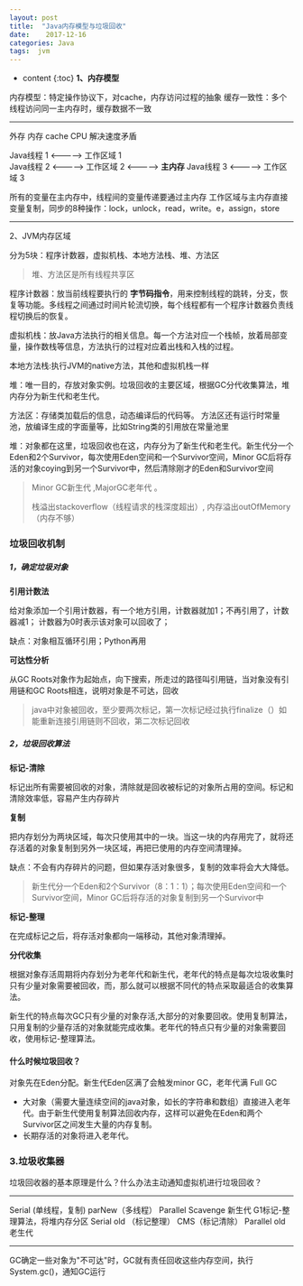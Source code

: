 ```yaml
---
layout: post
title:  "Java内存模型与垃圾回收"
date:    2017-12-16 
categories: Java
tags:  jvm
---
```


* content
{:toc}
**1、内存模型**

内存模型：特定操作协议下，对cache，内存访问过程的抽象
缓存一致性：多个线程访问同一主内存时，缓存数据不一致

---

外存          内存         cache       CPU 
解决速度矛盾

Java线程 1  <————>           工作区域 1                   
Java线程 2  <————>           工作区域 2    <————>            **主内存**
Java线程 3  <————>           工作区域 3               

所有的变量在主内存中，线程间的变量传递要通过主内存
工作区域与主内存直接变量复制，同步的8种操作：lock，unlock，read，write。e，assign，store
​                  

---

2、JVM内存区域

分为5块：程序计数器，虚拟机栈、本地方法栈、堆、方法区

> 堆、方法区是所有线程共享区

程序计数器：放当前线程要执行的 **字节码指令**，用来控制线程的跳转，分支，恢复等功能。多线程之间通过时间片轮流切换，每个线程都有一个程序计数器负责线程切换后的恢复。

虚拟机栈：放Java方法执行的相关信息。每一个方法对应一个栈帧，放着局部变量，操作数栈等信息，方法执行的过程对应着出栈和入栈的过程。

本地方法栈:执行JVM的native方法，其他和虚拟机栈一样

堆：唯一目的，存放对象实例。垃圾回收的主要区域，根据GC分代收集算法，堆内存分为新生代和老生代。

方法区：存储类加载后的信息，动态编译后的代码等。
方法区还有运行时常量池，放编译生成的字面量等，比如String类的引用放在常量池里

堆：对象都在这里，垃圾回收也在这，内存分为了新生代和老生代。新生代分一个Eden和2个Survivor，每次使用Eden空间和一个Survivor空间，Minor GC后将存活的对象coying到另一个Survivor中，然后清除刚才的Eden和Survivor空间

> Minor GC新生代 ,MajorGC老年代 。 
>
> 栈溢出stackoverflow（线程请求的栈深度超出）, 内存溢出outOfMemory（内存不够）

### 垃圾回收机制

##### 1，确定垃圾对象

**引用计数法**

给对象添加一个引用计数器，有一个地方引用，计数器就加1；不再引用了，计数器减1； 计数器为0时表示该对象可以回收了；

缺点：对象相互循环引用；Python再用

**可达性分析**

从GC Roots对象作为起始点，向下搜索，所走过的路径叫引用链，当对象没有引用链和GC Roots相连，说明对象是不可达，回收

> java中对象被回收，至少要两次标记，第一次标记经过执行finalize（）如能重新连接引用链则不回收，第二次标记回收

##### 2，垃圾回收算法

**标记-清除**

标记出所有需要被回收的对象，清除就是回收被标记的对象所占用的空间。标记和清除效率低，容易产生内存碎片

**复制**

把内存划分为两块区域，每次只使用其中的一块。当这一块的内存用完了，就将还存活着的对象复制到另外一块区域，再把已使用的内存空间清理掉。

缺点：不会有内存碎片的问题，但如果存活对象很多，复制的效率将会大大降低。

> 新生代分一个Eden和2个Survivor（8：1：1）；每次使用Eden空间和一个Survivor空间，Minor GC后将存活的对象复制到另一个Survivor中

**标记-整理**

在完成标记之后，将存活对象都向一端移动，其他对象清理掉。

**分代收集**

根据对象存活周期将内存划分为老年代和新生代，老年代的特点是每次垃圾收集时只有少量对象需要被回收，而，那么就可以根据不同代的特点采取最适合的收集算法。

​    新生代的特点每次GC只有少量的对象存活,大部分的对象要回收。使用复制算法，只用复制的少量存活的对象就能完成收集。老年代的特点只有少量的对象需要回收，使用标记-整理算法。

#### 什么时候垃圾回收？

对象先在Eden分配。新生代Eden区满了会触发minor GC，老年代满 Full GC

- 大对象（需要大量连续空间的java对象，如长的字符串和数组）直接进入老年代。由于新生代使用复制算法回收内存，这样可以避免在Eden和两个Survivor区之间发生大量的内存复制。
- 长期存活的对象将进入老年代。

### 3.垃圾收集器

垃圾回收器的基本原理是什么？什么办法主动通知虚拟机进行垃圾回收？

---

 Serial (单线程，复制)                        parNew（多线程）              Parallel Scavenge            新生代
                                                                                                                       G1标记-整理算法，将堆内存分区 
Serial old （标记整理）                           CMS（标记清除）                          Parallel old                    老生代

---





GC确定一些对象为"不可达"时，GC就有责任回收这些内存空间，执行System.gc()，通知GC运行

```

```

